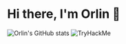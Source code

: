 # Hi there, I'm Orlin 👋
![Orlin's GitHub stats](https://github-readme-stats.vercel.app/api?username=orlin66&show_icons=true&bg_color=00000000)
<img src="https://tryhackme-badges.s3.amazonaws.com/orlin66.png" alt="TryHackMe">
